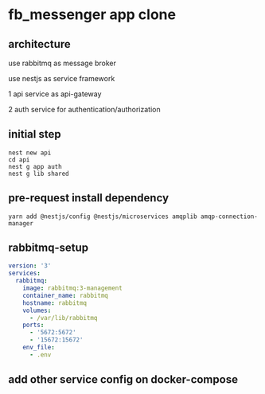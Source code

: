 # fb_messenger app clone

## architecture

use rabbitmq as message broker

use nestjs as service framework

1 api service as api-gateway

2 auth service for authentication/authorization

## initial step

```shell
nest new api
cd api
nest g app auth
nest g lib shared
```

## pre-request install dependency

```shell
yarn add @nestjs/config @nestjs/microservices amqplib amqp-connection-manager 
```

## rabbitmq-setup

```yaml
version: '3'
services:
  rabbitmq:
    image: rabbitmq:3-management
    container_name: rabbitmq
    hostname: rabbitmq
    volumes:
      - /var/lib/rabbitmq
    ports:
      - '5672:5672'
      - '15672:15672'
    env_file:
      - .env
```

## add other service config on docker-compose